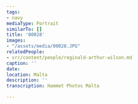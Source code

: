 ```yaml
---
tags:
- navy
mediaType: Portrait
similarTo: []
title: '00028'
images:
- "/assets/media/00028.JPG"
relatedPeople:
- src/content/people/reginald-arthur-wilson.md
caption: ''
date: 
location: Malta
description: ''
transcription: Hammet Photos Malta

---
```

